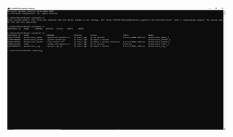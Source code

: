 ![](https://github.com/oadeniran/Dockerlabs-picture-submission/blob/main/optional-dockercoins/Screenshot%20(28).png)
